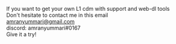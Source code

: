 If you want to get your own L1 cdm with support and web-dl tools<br>
Don't hesitate to contact me in this email<br>
amranyummari@gmail.com<br>
discord: amranyummari#0167<br>
Give it a try!
